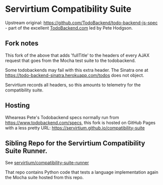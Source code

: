 # Servirtium Compatibility Suite

Upstream original: https://github.com/TodoBackend/todo-backend-js-spec - part of the excellent [TodoBackend.com](http://TodoBackend.com) led by Pete Hodgson.

## Fork notes

This fork of the above that adds 'fullTitle' to the headers of every AJAX request that goes from the Mocha test suite to the todobackend.

Some todobackends may fail with this extra header. The Sinatra one at https://todo-backend-sinatra.herokuapp.com/todos does not object. 

Servirtium records all headers, so this amounts to telemetry for the compatibility suite.

## Hosting

Wheareas Pete's Todobackend specs normally run from https://www.todobackend.com/specs, this fork is hosted on GitHub Pages with a less pretty URL: https://servirtium.github.io/compatibility-suite

## Sibling Repo for the Servirtium Compatibility Suite Runner.

See [servirtium/compatibility-suite-runner](https://github.com/servirtium/compatibility-suite-runner)

That repo contains Python code that tests a language implementation again the Mocha suite hosted from this repo. 